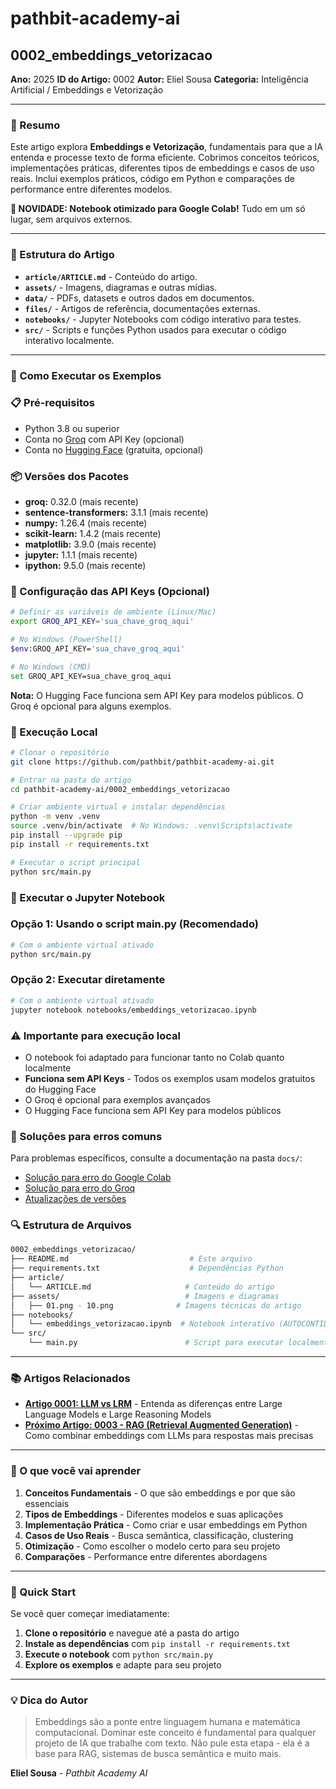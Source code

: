 # pathbit-academy-ai

## 0002_embeddings_vetorizacao

**Ano:** 2025
**ID do Artigo:** 0002
**Autor:** Eliel Sousa
**Categoria:** Inteligência Artificial / Embeddings e Vetorização

---

### 📌 Resumo

Este artigo explora **Embeddings e Vetorização**, fundamentais para que a IA entenda e processe texto de forma eficiente.
Cobrimos conceitos teóricos, implementações práticas, diferentes tipos de embeddings e casos de uso reais.
Inclui exemplos práticos, código em Python e comparações de performance entre diferentes modelos.

**🎯 NOVIDADE: Notebook otimizado para Google Colab!** Tudo em um só lugar, sem arquivos externos.

---

### 📂 Estrutura do Artigo

- **`article/ARTICLE.md`** - Conteúdo do artigo.
- **`assets/`** - Imagens, diagramas e outras mídias.
- **`data/`** - PDFs, datasets e outros dados em documentos.
- **`files/`** - Artigos de referência, documentações externas.
- **`notebooks/`** - Jupyter Notebooks com código interativo para testes.
- **`src/`** - Scripts e funções Python usados para executar o código interativo localmente.

---

### 🚀 Como Executar os Exemplos

### 📋 Pré-requisitos

- Python 3.8 ou superior
- Conta no [Groq](https://console.groq.com/) com API Key (opcional)
- Conta no [Hugging Face](https://huggingface.co/) (gratuita, opcional)

### 📦 Versões dos Pacotes

- **groq:** 0.32.0 (mais recente)
- **sentence-transformers:** 3.1.1 (mais recente)
- **numpy:** 1.26.4 (mais recente)
- **scikit-learn:** 1.4.2 (mais recente)
- **matplotlib:** 3.9.0 (mais recente)
- **jupyter:** 1.1.1 (mais recente)
- **ipython:** 9.5.0 (mais recente)

### 🔧 Configuração das API Keys (Opcional)

```bash
# Definir as variáveis de ambiente (Linux/Mac)
export GROQ_API_KEY='sua_chave_groq_aqui'

# No Windows (PowerShell)
$env:GROQ_API_KEY='sua_chave_groq_aqui'

# No Windows (CMD)
set GROQ_API_KEY=sua_chave_groq_aqui
```

**Nota:** O Hugging Face funciona sem API Key para modelos públicos. O Groq é opcional para alguns exemplos.

### 🚀 Execução Local

```bash
# Clonar o repositório
git clone https://github.com/pathbit/pathbit-academy-ai.git

# Entrar na pasta do artigo
cd pathbit-academy-ai/0002_embeddings_vetorizacao

# Criar ambiente virtual e instalar dependências
python -m venv .venv
source .venv/bin/activate  # No Windows: .venv\Scripts\activate
pip install --upgrade pip
pip install -r requirements.txt

# Executar o script principal
python src/main.py
```

### 📓 Executar o Jupyter Notebook

### Opção 1: Usando o script main.py (Recomendado)

```bash
# Com o ambiente virtual ativado
python src/main.py
```

### Opção 2: Executar diretamente

```bash
# Com o ambiente virtual ativado
jupyter notebook notebooks/embeddings_vetorizacao.ipynb
```

### ⚠️ Importante para execução local

- O notebook foi adaptado para funcionar tanto no Colab quanto localmente
- **Funciona sem API Keys** - Todos os exemplos usam modelos gratuitos do Hugging Face
- O Groq é opcional para exemplos avançados
- O Hugging Face funciona sem API Key para modelos públicos

### 🔧 Soluções para erros comuns

Para problemas específicos, consulte a documentação na pasta `docs/`:

- [Solução para erro do Google Colab](../../docs/SOLUCAO_ERRO_COLAB.md)
- [Solução para erro do Groq](../../docs/SOLUCAO_ERRO_GROQ.md)
- [Atualizações de versões](../../docs/ATUALIZACOES_VERSOES.md)

### 🔍 Estrutura de Arquivos

```bash
0002_embeddings_vetorizacao/
├── README.md                           # Este arquivo
├── requirements.txt                    # Dependências Python
├── article/
│   └── ARTICLE.md                     # Conteúdo do artigo
├── assets/                            # Imagens e diagramas
│   ├── 01.png - 10.png              # Imagens técnicas do artigo
├── notebooks/
│   └── embeddings_vetorizacao.ipynb  # Notebook interativo (AUTOCONTIDO)
└── src/
    └── main.py                        # Script para executar localmente
```

---

### 📚 Artigos Relacionados

- **[Artigo 0001: LLM vs LRM](../0001_llm_x_lrm/README.md)** - Entenda as diferenças entre Large Language Models e Large Reasoning Models
- **[Próximo Artigo: 0003 - RAG (Retrieval Augmented Generation)](../0003_rag/README.md)** - Como combinar embeddings com LLMs para respostas mais precisas

---

### 🎯 O que você vai aprender

1. **Conceitos Fundamentais** - O que são embeddings e por que são essenciais
2. **Tipos de Embeddings** - Diferentes modelos e suas aplicações
3. **Implementação Prática** - Como criar e usar embeddings em Python
4. **Casos de Uso Reais** - Busca semântica, classificação, clustering
5. **Otimização** - Como escolher o modelo certo para seu projeto
6. **Comparações** - Performance entre diferentes abordagens

---

### 🚀 Quick Start

Se você quer começar imediatamente:

1. **Clone o repositório** e navegue até a pasta do artigo
2. **Instale as dependências** com `pip install -r requirements.txt`
3. **Execute o notebook** com `python src/main.py`
4. **Explore os exemplos** e adapte para seu projeto

---

### 💡 Dica do Autor

> Embeddings são a ponte entre linguagem humana e matemática computacional. Dominar este conceito é fundamental para qualquer projeto de IA que trabalhe com texto. Não pule esta etapa - ela é a base para RAG, sistemas de busca semântica e muito mais.

**Eliel Sousa** - _Pathbit Academy AI_
